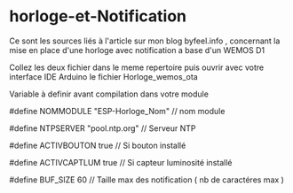 # horloge-et-Notification
Ce sont les sources liés à l'article sur mon blog byfeel.info , concernant la mise en place d'une horloge avec notification a base d'un WEMOS D1

Collez les deux fichier dans le meme repertoire puis ouvrir avec votre interface IDE Arduino le fichier Horloge_wemos_ota

Variable à definir avant compilation dans votre module

#define NOMMODULE "ESP-Horloge_Nom"   // nom module

#define NTPSERVER "pool.ntp.org"         // Serveur NTP

#define ACTIVBOUTON true              // Si bouton installé

#define ACTIVCAPTLUM true              // Si capteur luminosité installé

#define  BUF_SIZE  60                    // Taille max des notification ( nb de caractéres max )

